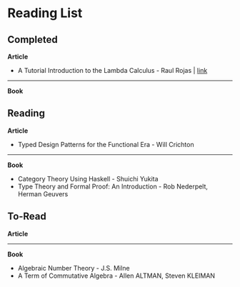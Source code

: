 # Reading List

## Completed

**Article**

- A Tutorial Introduction to the Lambda Calculus - Raul Rojas | [link](https://arxiv.org/pdf/1503.09060)

---

**Book**

## Reading

**Article**

- Typed Design Patterns for the Functional Era - Will Crichton

---

**Book**

- Category Theory Using Haskell - Shuichi Yukita
- Type Theory and Formal Proof: An Introduction - Rob Nederpelt, Herman Geuvers

## To-Read

**Article**

---

**Book**

- Algebraic Number Theory - J.S. Milne
- A Term of Commutative Algebra - Allen ALTMAN, Steven KLEIMAN
